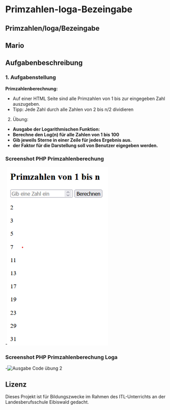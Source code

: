 # Primzahlen-loga-Bezeingabe
Primzahlen/loga/Bezeingabe
-----



## Mario

## Aufgabenbeschreibung

### 1.	Aufgabenstellung
**Primzahlenberechnung:**
-	Auf einer HTML Seite sind alle Primzahlen von 1 bis zur eingegeben Zahl auszugeben.
-	Tipp: Jede Zahl durch alle Zahlen von 2 bis n/2 dividieren

2. Übung:
-	**Ausgabe der Logarithmischen Funktion:**
-	**Berechne den Log(n) für alle Zahlen von 1 bis 100**
-	**Gib jeweils Sterne in einer Zeile für jedes Ergebnis aus.**
-	**der Faktor für die Darstellung soll von Benutzer eigegeben werden.**


### Screenshot PHP Primzahlenberechung
-![Ausgabe Code übung 1](https://github.com/Xoisi/Primzahlen-loga-Bezeingabe/blob/main/primzahlenbez.png)
### Screenshot PHP Primzahlenberechung Loga

-![Ausgabe Code übung 2]([https://github.com/dino-2602/PHP_Grundlagen/blob/main/PHP_Grundlagen/screenshots/Erweiterung%20Eingabe.png](https://github.com/Xoisi/Primzahlen-loga-Bezeingabe/blob/main/primlogabez.png))


## Lizenz
Dieses Projekt ist für Bildungszwecke im Rahmen des ITL-Unterrichts an der Landesberufsschule Eibiswald gedacht.
